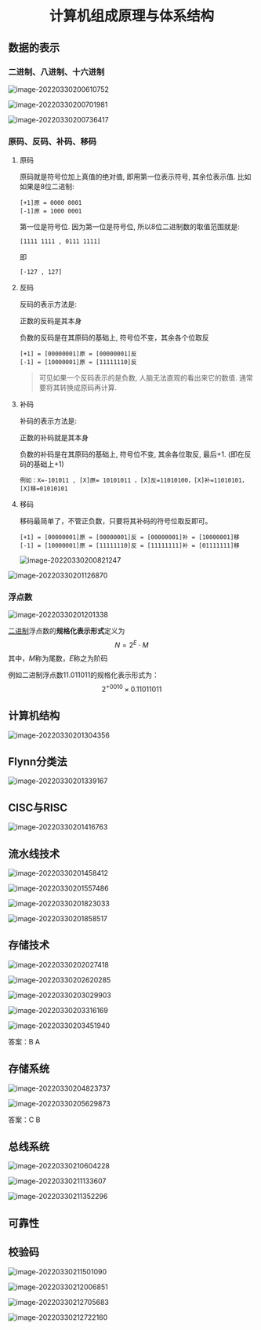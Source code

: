 <script type="text/javascript" src="http://cdn.mathjax.org/mathjax/latest/MathJax.js?config=default"></script>

<h1 align="center">计算机组成原理与体系结构</h1>

## 数据的表示

### 二进制、八进制、十六进制

![image-20220330200610752](https://raw.githubusercontent.com/isIvanTsui/img/master/image-20220330200610752.png)

![image-20220330200701981](https://raw.githubusercontent.com/isIvanTsui/img/master/image-20220330200701981.png)

![image-20220330200736417](https://raw.githubusercontent.com/isIvanTsui/img/master/image-20220330200736417.png)

### 原码、反码、补码、移码

1. 原码

   原码就是符号位加上真值的绝对值, 即用第一位表示符号, 其余位表示值. 比如如果是8位二进制:

   ```
   [+1]原 = 0000 0001
   [-1]原 = 1000 0001
   ```

   第一位是符号位. 因为第一位是符号位, 所以8位二进制数的取值范围就是:

   `[1111 1111 , 0111 1111]`

   即

   `[-127 , 127]`

2. 反码

   反码的表示方法是:

   正数的反码是其本身

   负数的反码是在其原码的基础上, 符号位不变，其余各个位取反

   ```
   [+1] = [00000001]原 = [00000001]反
   [-1] = [10000001]原 = [11111110]反
   ```

   > 可见如果一个反码表示的是负数, 人脑无法直观的看出来它的数值. 通常要将其转换成原码再计算.

3. 补码

   补码的表示方法是:

   正数的补码就是其本身

   负数的补码是在其原码的基础上, 符号位不变, 其余各位取反, 最后+1. (即在反码的基础上+1)

   ```
   例如：X=-101011 , [X]原= 10101011 ，[X]反=11010100，[X]补=11010101，[X]移=01010101
   ```

   

4. 移码

   移码最简单了，不管正负数，只要将其补码的符号位取反即可。

   ```
   [+1] = [00000001]原 = [00000001]反 = [00000001]补 = [10000001]移
   [-1] = [10000001]原 = [11111110]反 = [11111111]补 = [01111111]移
   ```

   ![image-20220330200821247](https://raw.githubusercontent.com/isIvanTsui/img/master/image-20220330200821247.png)





![image-20220330201126870](https://raw.githubusercontent.com/isIvanTsui/img/master/image-20220330201126870.png)

### 浮点数

![image-20220330201201338](https://raw.githubusercontent.com/isIvanTsui/img/master/image-20220330201201338.png)

[二进制](https://so.csdn.net/so/search?q=二进制&spm=1001.2101.3001.7020)浮点数的**规格化表示形式**定义为
$$
N=2^E \cdot M
$$
其中，$M$称为尾数，$E$称之为阶码

例如二进制浮点数11.011011的规格化表示形式为：
$$
2^{+0010} \times 0.11011011
$$




## 计算机结构

![image-20220330201304356](https://raw.githubusercontent.com/isIvanTsui/img/master/image-20220330201304356.png)

## Flynn分类法

![image-20220330201339167](https://raw.githubusercontent.com/isIvanTsui/img/master/image-20220330201339167.png)

## CISC与RISC

![image-20220330201416763](https://raw.githubusercontent.com/isIvanTsui/img/master/image-20220330201416763.png)

## 流水线技术

![image-20220330201458412](https://raw.githubusercontent.com/isIvanTsui/img/master/image-20220330201458412.png)

![image-20220330201557486](https://raw.githubusercontent.com/isIvanTsui/img/master/image-20220330201557486.png)

![image-20220330201823033](https://raw.githubusercontent.com/isIvanTsui/img/master/image-20220330201823033.png)

![image-20220330201858517](https://raw.githubusercontent.com/isIvanTsui/img/master/image-20220330201858517.png)

## 存储技术

![image-20220330202027418](https://raw.githubusercontent.com/isIvanTsui/img/master/image-20220330202027418.png)

![image-20220330202620285](https://raw.githubusercontent.com/isIvanTsui/img/master/image-20220330202620285.png)

![image-20220330203029903](https://raw.githubusercontent.com/isIvanTsui/img/master/image-20220330203029903.png)

![image-20220330203316169](https://raw.githubusercontent.com/isIvanTsui/img/master/image-20220330203316169.png)

![image-20220330203451940](https://raw.githubusercontent.com/isIvanTsui/img/master/image-20220330203451940.png)

答案：B A

## 存储系统

![image-20220330204823737](https://raw.githubusercontent.com/isIvanTsui/img/master/image-20220330204823737.png)

![image-20220330205629873](https://raw.githubusercontent.com/isIvanTsui/img/master/image-20220330205629873.png)

答案：C B

## 总线系统

![image-20220330210604228](https://raw.githubusercontent.com/isIvanTsui/img/master/image-20220330210604228.png)

![image-20220330211133607](https://raw.githubusercontent.com/isIvanTsui/img/master/image-20220330211133607.png)

![image-20220330211352296](https://raw.githubusercontent.com/isIvanTsui/img/master/image-20220330211352296.png)

## 可靠性

## 校验码

![image-20220330211501090](https://raw.githubusercontent.com/isIvanTsui/img/master/image-20220330211501090.png)

![image-20220330212006851](https://raw.githubusercontent.com/isIvanTsui/img/master/image-20220330212006851.png)

![image-20220330212705683](https://raw.githubusercontent.com/isIvanTsui/img/master/image-20220330212705683.png)

![image-20220330212722160](https://raw.githubusercontent.com/isIvanTsui/img/master/image-20220330212722160.png)